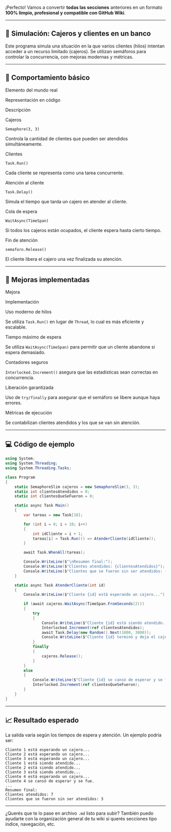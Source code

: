¡Perfecto! Vamos a convertir **todas las secciones** anteriores en un formato **100% limpio, profesional y compatible con GitHub Wiki**.

----------

## 🧠 Simulación: Cajeros y clientes en un banco

Este programa simula una situación en la que varios clientes (hilos) intentan acceder a un recurso limitado (cajeros). Se utilizan semáforos para controlar la concurrencia, con mejoras modernas y métricas.

----------

## 🔧 Comportamiento básico

Elemento del mundo real

Representación en código

Descripción

Cajeros

`Semaphore(3, 3)`

Controla la cantidad de clientes que pueden ser atendidos simultáneamente.

Clientes

`Task.Run()`

Cada cliente se representa como una tarea concurrente.

Atención al cliente

`Task.Delay()`

Simula el tiempo que tarda un cajero en atender al cliente.

Cola de espera

`WaitAsync(TimeSpan)`

Si todos los cajeros están ocupados, el cliente espera hasta cierto tiempo.

Fin de atención

`semaforo.Release()`

El cliente libera el cajero una vez finalizada su atención.

----------

## 🚀 Mejoras implementadas

Mejora

Implementación

Uso moderno de hilos

Se utiliza `Task.Run()` en lugar de `Thread`, lo cual es más eficiente y escalable.

Tiempo máximo de espera

Se utiliza `WaitAsync(TimeSpan)` para permitir que un cliente abandone si espera demasiado.

Contadores seguros

`Interlocked.Increment()` asegura que las estadísticas sean correctas en concurrencia.

Liberación garantizada

Uso de `try/finally` para asegurar que el semáforo se libere aunque haya errores.

Métricas de ejecución

Se contabilizan clientes atendidos y los que se van sin atención.

----------

## 💻 Código de ejemplo

```csharp
using System;
using System.Threading;
using System.Threading.Tasks;

class Program
{
    static SemaphoreSlim cajeros = new SemaphoreSlim(3, 3);
    static int clientesAtendidos = 0;
    static int clientesQueSeFueron = 0;

    static async Task Main()
    {
        var tareas = new Task[10];

        for (int i = 0; i < 10; i++)
        {
            int idCliente = i + 1;
            tareas[i] = Task.Run(() => AtenderCliente(idCliente));
        }

        await Task.WhenAll(tareas);

        Console.WriteLine($"\nResumen final:");
        Console.WriteLine($"Clientes atendidos: {clientesAtendidos}");
        Console.WriteLine($"Clientes que se fueron sin ser atendidos: {clientesQueSeFueron}");
    }

    static async Task AtenderCliente(int id)
    {
        Console.WriteLine($"Cliente {id} está esperando un cajero...");

        if (await cajeros.WaitAsync(TimeSpan.FromSeconds(2)))
        {
            try
            {
                Console.WriteLine($"Cliente {id} está siendo atendido...");
                Interlocked.Increment(ref clientesAtendidos);
                await Task.Delay(new Random().Next(1000, 3000));
                Console.WriteLine($"Cliente {id} terminó y deja el cajero.");
            }
            finally
            {
                cajeros.Release();
            }
        }
        else
        {
            Console.WriteLine($"Cliente {id} se cansó de esperar y se fue.");
            Interlocked.Increment(ref clientesQueSeFueron);
        }
    }
}

```

----------

## 📈 Resultado esperado

La salida varía según los tiempos de espera y atención. Un ejemplo podría ser:

```
Cliente 1 está esperando un cajero...
Cliente 2 está esperando un cajero...
Cliente 3 está esperando un cajero...
Cliente 1 está siendo atendido...
Cliente 2 está siendo atendido...
Cliente 3 está siendo atendido...
Cliente 4 está esperando un cajero...
Cliente 4 se cansó de esperar y se fue.
...
Resumen final:
Clientes atendidos: 7
Clientes que se fueron sin ser atendidos: 3

```

----------

¿Querés que te lo pase en archivo `.md` listo para subir? También puedo ayudarte con la organización general de tu wiki si querés secciones tipo índice, navegación, etc.
<!--stackedit_data:
eyJoaXN0b3J5IjpbLTEwNjIxNTcyNDZdfQ==
-->